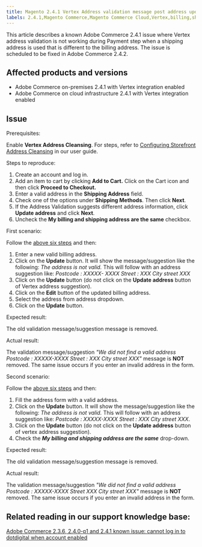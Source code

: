 ```yaml
---
title: Magento 2.4.1 Vertex Address validation message post address update
labels: 2.4.1,Magento Commerce,Magento Commerce Cloud,Vertex,billing,shipping,troubleshooting,Adobe Commerce,on-premises,cloud infrastructure
---
```


This article describes a known Adobe Commerce 2.4.1 issue where Vertex address validation is not working during Payment step when a shipping address is used that is different to the billing address. The issue is scheduled to be fixed in Adobe Commerce 2.4.2.

## Affected products and versions

* Adobe Commerce on-premises 2.4.1 with Vertex integration enabled
* Adobe Commerce on cloud infrastructure 2.4.1 with Vertex integration enabled

## Issue

Prerequisites:

Enable **Vertex Address Cleansing**. For steps, refer to [Configuring Storefront Address Cleansing](https://docs.magento.com/user-guide/tax/vertex-configure-address.html) in our user guide.

<span class="wysiwyg-underline">Steps to reproduce:</span>

1. Create an account and log in.
1. Add an item to cart by clicking **Add to Cart.** Click on the Cart icon and then click **Proceed to Checkout.**
1. Enter a valid address in the **Shipping Address** field.
1. Check one of the options under **Shipping Methods**. Then click **Next**.
1. If the Address Validation suggests different address information, click **Update address** and click **Next**.
1. Uncheck the **My billing and shipping address are the same** checkbox.

<span class="wysiwyg-underline">First scenario:</span>

Follow the [above six steps](https://support.magento.com/hc/en-us/articles/360050139631#first_sixth) and then:

1. Enter a new valid billing address.
1. Click on the **Update** button. It will show the message/suggestion like the following: *The address is not valid.* This will follow with an address suggestion like: *Postcode : XXXXX- XXXX Street : XXX City street XXX*
1. Click on the **Update** button (do not click on the **Update address** button of Vertex address suggestion).
1. Click on the **Edit** button of the updated billing address.
1. Select the address from address dropdown.
1. Click on the **Update** button.

<span class="wysiwyg-underline">Expected result:</span>

The old validation message/suggestion message is removed.

<span class="wysiwyg-underline">Actual result:</span>

The validation message/suggestion *"We did not find a valid address Postcode : XXXXX-XXXX Street : XXX City street XXX"* message is **NOT** removed. The same issue occurs if you enter an invalid address in the form.

<span class="wysiwyg-underline">Second scenario:</span>

Follow the [above six steps](https://support.magento.com/hc/en-us/articles/360050139631#first_sixth) and then:

1. Fill the address form with a valid address.
1. Click on the **Update** button. It will show the message/suggestion like the following: *The address is not valid.* This will follow with an address suggestion like: *Postcode : XXXXX-XXXX Street : XXX City street XXX*.
1. Click on the **Update** button (do not click on the **Update address** button of vertex address suggestion).
1. Check the ***My billing and shipping address are the same*** drop-down.

<span class="wysiwyg-underline">Expected result:</span>

The old validation message/suggestion message is removed.

<span class="wysiwyg-underline">Actual result:</span>

The validation message/suggestion *"We did not find a valid address Postcode : XXXXX-XXXX Street  XXX City street XXX"* message is **NOT** removed. The same issue occurs if you enter an invalid address in the form.

## Related reading in our support knowledge base:

[Adobe Commerce 2.3.6, 2.4.0-p1 and 2.4.1 known issue: cannot log in to dotdigital when account enabled](https://support.magento.com/hc/en-us/articles/360050092291)

